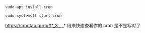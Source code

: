 `sudo apt install cron`

`sudo systemctl start cron`

https://crontab.guru/#*_3_*_*_* 用来快速查看你的 cron 是不是写对了